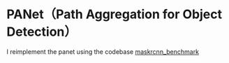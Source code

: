 # PANet（Path Aggregation for Object Detection）
I reimplement the panet using the codebase [maskrcnn_benchmark](https://github.com/facebookresearch/maskrcnn-benchmark)

